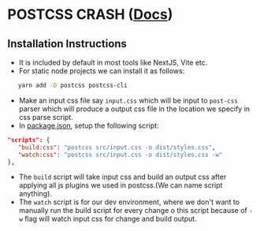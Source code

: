# POSTCSS CRASH ([Docs](https://postcss.org/))

## Installation Instructions
- It is included by default in most tools like NextJS, Vite etc.
- For static node projects we can install it as follows:
 ```bash
    yarn add -D postcss postcss-cli
 ```
- Make an input css file say `input.css` which will be input to `post-css` parser which will produce a output css file in the location we specify in css parse script.
- In [package.json](package.json), setup the following script:
 ```json
"scripts": {
    "build:css": "postcss src/input.css -o dist/styles.css",
    "watch:css": "postcss src/input.css -o dist/styles.css -w"
},
 ``` 
  - The `build` script will take input css and build an output css after applying all js plugins we used in postcss.(We can name script anything).
  - The `watch` script is for our dev environment, where we don't want to manually run the build script for every change o this script because of `-w` flag will watch input css for change and build output.